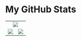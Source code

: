 # My GitHub Stats

<table style="border: none">
  <tr>
    <td colspan="2" align="center" style="border: none">
      <img src="http://github-profile-summary-cards.vercel.app/api/cards/profile-details?username=Lawrence72&theme=default" />
    </td>
  </tr>
  <tr style="border: none">
    <td align="center" style="border: none">
      <img src="http://github-profile-summary-cards.vercel.app/api/cards/repos-per-language?username=Lawrence72&theme=default" />
    </td>
    <td align="center" style="border: none">
      <img src="http://github-profile-summary-cards.vercel.app/api/cards/most-commit-language?username=Lawrence72&theme=default" />
    </td>
  </tr>
</table>
